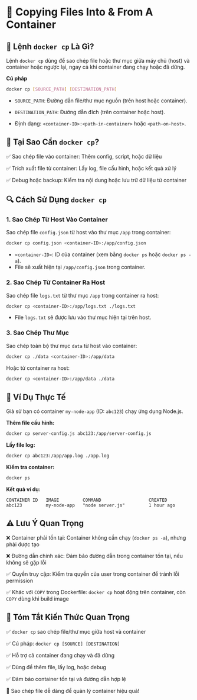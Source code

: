 # 📝 Copying Files Into & From A Container

## 📌 Lệnh `docker cp` Là Gì?

Lệnh `docker cp` dùng để sao chép file hoặc thư mục giữa máy chủ (host) và container hoặc ngược lại, ngay cả khi container đang chạy hoặc đã dừng.

**Cú pháp**

```bash
docker cp [SOURCE_PATH] [DESTINATION_PATH]
```

* `SOURCE_PATH`: Đường dẫn file/thư mục nguồn (trên host hoặc container).

* `DESTINATION_PATH`: Đường dẫn đích (trên container hoặc host).

* Định dạng: `<container-ID>:<path-in-container>` hoặc `<path-on-host>`.

## 🚀 Tại Sao Cần `docker cp`?

✅ Sao chép file vào container: Thêm config, script, hoặc dữ liệu

✅ Trích xuất file từ container: Lấy log, file cấu hình, hoặc kết quả xử lý

✅ Debug hoặc backup: Kiểm tra nội dung hoặc lưu trữ dữ liệu từ container

## 🔍 Cách Sử Dụng `docker cp`

### 1. Sao Chép Từ Host Vào Container

Sao chép file `config.json` từ host vào thư mục `/app` trong container:

```bash
docker cp config.json <container-ID>:/app/config.json
```

* `<container-ID>`: ID của container (xem bằng `docker ps` hoặc `docker ps -a`).
* File sẽ xuất hiện tại `/app/config.json` trong container.

### 2. Sao Chép Từ Container Ra Host

Sao chép file `logs.txt` từ thư mục `/app` trong container ra host:

```bash
docker cp <container-ID>:/app/logs.txt ./logs.txt
```

* File `logs.txt` sẽ được lưu vào thư mục hiện tại trên host.

### 3. Sao Chép Thư Mục

Sao chép toàn bộ thư mục `data` từ host vào container:

```bash
docker cp ./data <container-ID>:/app/data
```

Hoặc từ container ra host:

```bash
docker cp <container-ID>:/app/data ./data
```

## 🎯 Ví Dụ Thực Tế

Giả sử bạn có container `my-node-app` (ID: `abc123`) chạy ứng dụng Node.js.

**Thêm file cấu hình:**

```bash
docker cp server-config.js abc123:/app/server-config.js
```

**Lấy file log:**

```bash
docker cp abc123:/app/app.log ./app.log
```

**Kiểm tra container:**

```bash
docker ps
```

**Kết quả ví dụ:**

```
CONTAINER ID   IMAGE         COMMAND                  CREATED
abc123         my-node-app   "node server.js"         1 hour ago
```

## ⚠️ Lưu Ý Quan Trọng

❌ Container phải tồn tại: Container không cần chạy (`docker ps -a`), nhưng phải được tạo

❌ Đường dẫn chính xác: Đảm bảo đường dẫn trong container tồn tại, nếu không sẽ gặp lỗi

✅ Quyền truy cập: Kiểm tra quyền của user trong container để tránh lỗi permission

✅ Khác với `COPY` trong Dockerfile: `docker cp` hoạt động trên container, còn `COPY` dùng khi build image

## 📌 Tóm Tắt Kiến Thức Quan Trọng

✅ `docker cp` sao chép file/thư mục giữa host và container

✅ Cú pháp: `docker cp [SOURCE] [DESTINATION]`

✅ Hỗ trợ cả container đang chạy và đã dừng

✅ Dùng để thêm file, lấy log, hoặc debug

✅ Đảm bảo container tồn tại và đường dẫn hợp lệ

🚀 Sao chép file dễ dàng để quản lý container hiệu quả!
